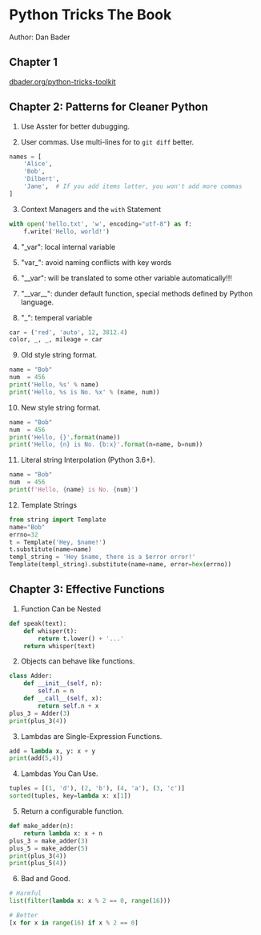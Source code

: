 # Python Tricks The Book

Author: Dan Bader

## Chapter 1

[dbader.org/python-tricks-toolkit](https://www.dbader.org/python-tricks-toolkit)


## Chapter 2: Patterns for Cleaner Python

1. Use Asster for better dubugging.

2. User commas. Use multi-lines for to ```git diff``` better.

```Python
names = [
    'Alice',
    'Bob',
    'Dilbert',
    'Jane',  # If you add items latter, you won't add more commas
]
```

3. Context Managers and the ```with``` Statement

```Python
with open('hello.txt', 'w', encoding="utf-8") as f:
    f.write('Hello, world!')
```

4. "_var": local internal variable

5. "var_": avoid naming conflicts with key words

6. "__var": will be translated to some other variable automatically!!!

7. "\_\_var\_\_": dunder default function, special methods defined by Python
language.

8. "_": temperal variable

```Python
car = ('red', 'auto', 12, 3812.4)
color, _, _, mileage = car
```

9. Old style string format.

```Python
name = "Bob"
num  = 456
print('Hello, %s' % name)
print('Hello, %s is No. %x' % (name, num))
```

10. New style string format.

```Python
name = "Bob"
num  = 456
print('Hello, {}'.format(name))
print('Hello, {n} is No. {b:x}'.format(n=name, b=num))
```


11. Literal string Interpolation (Python 3.6+).

```Python
name = "Bob"
num  = 456
print(f'Hello, {name} is No. {num}')
```

12. Template Strings

```Python
from string import Template
name="Bob"
errno=32
t = Template('Hey, $name!')
t.substitute(name=name)
templ_string = 'Hey $name, there is a $error error!'
Template(templ_string).substitute(name=name, error=hex(errno))
```



## Chapter 3: Effective Functions 
1. Function Can be Nested

```Python
def speak(text):
    def whisper(t):
        return t.lower() + '...'
    return whisper(text)
```

2. Objects can behave like functions.

```Python
class Adder:
    def __init__(self, n):
        self.n = n
    def __call__(self, x):
        return self.n + x
plus_3 = Adder(3)
print(plus_3(4))
```

3. Lambdas are Single-Expression Functions.

```Python
add = lambda x, y: x + y
print(add(5,4))
```

4. Lambdas You Can Use.

```Python
tuples = [(1, 'd'), (2, 'b'), (4, 'a'), (3, 'c')]
sorted(tuples, key=lambda x: x[1])
```
5. Return a configurable function.

```Python
def make_adder(n):
    return lambda x: x + n
plus_3 = make_adder(3)
plus_5 = make_adder(5)
print(plus_3(4))
print(plus_5(4))
```

6. Bad and Good.

```Python
# Harmful
list(filter(lambda x: x % 2 == 0, range(16)))

# Better
[x for x in range(16) if x % 2 == 0]
```











